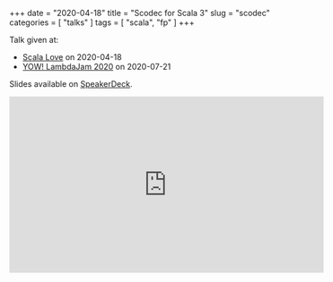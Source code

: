 +++
date = "2020-04-18"
title = "Scodec for Scala 3"
slug = "scodec"
categories = [ "talks" ]
tags = [ "scala", "fp" ]
+++

Talk given at:
- [Scala Love](https://www.youtube.com/watch?v=UMsrLyvEobs) on 2020-04-18
- [YOW! LambdaJam 2020](https://www.youtube.com/watch?v=2eTwf78FJmc) on 2020-07-21

Slides available on [SpeakerDeck](https://speakerdeck.com/mpilquist/scodec-for-scala-3-yow-lambdajam-2020).

<!--more-->
<div class="video-container">
<iframe width="560" height="315" src="https://www.youtube.com/embed/2eTwf78FJmc" title="YouTube video player" frameborder="0" allow="accelerometer; autoplay; clipboard-write; encrypted-media; gyroscope; picture-in-picture" allowfullscreen></iframe>
</div>


